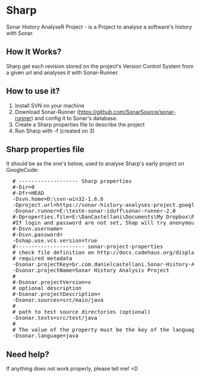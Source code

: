 Sharp
=====

Sonar History AnalyseR Project - is a Project to analyse a software's history with Sonar.

How It Works?
---

Sharp get each revision stored on the project's Version Control System from a given url and analyses it with Sonar-Runner.

How to use it?
-------------------

1. Install SVN on your machine
2. Download Sonar-Runner (https://github.com/SonarSource/sonar-runner) and config it to Sonar's database.
3. Create a Sharp properties file to describe the project
4. Run Sharp with -f <properties-file-path> (created on 3)

Sharp properties file 
-------------------

It should be as the one's below, used to analyse Sharp's early project on GoogleCode:

<pre>
  # ------------------- Sharp properties
  #-Dir=0
  #-Dfr=HEAD
  -Dsvn.home=D:\svn-win32-1.6.6
  -Dproject.url=https://sonar-history-analyses-project.googlecode.com/svn/trunk/
  -Dsonar.runner=E:\teste-sonar-iduff\sonar-runner-2.0
  #-Dproperties.file=E:\DanCastellani\Documents\My Dropbox\Projetos\Sonar Hystory Analysis Project\publico-core-sonar-project.properties
  #If login and password are not set, Shap will try anonymous access.
  #-Dsvn.username=
  #-Dsvn.password=
  -Dshap.use.vcs.version=true
  #---------------------- sonar-project-properties
  # check file definition on http://docs.codehaus.org/display/SONAR/Analyzing+with+Sonar+Runner
  # required metadata
  -Dsonar.projectKey=br.com.danielcastellani.Sonar-History-Analysis-Project
  -Dsonar.projectName=Sonar History Analysis Project
  #
  #-Dsonar.projectVersion=x
  # optional description
  #-Dsonar.projectDescription=
  -Dsonar.sources=src/main/java
  #
  # path to test source directories (optional)
  -Dsonar.tests=src/test/java
  #
  # The value of the property must be the key of the language.
  -Dsonar.language=java
</pre>

Need help?
---

If anything does not work properly, please tell me! =D
  
